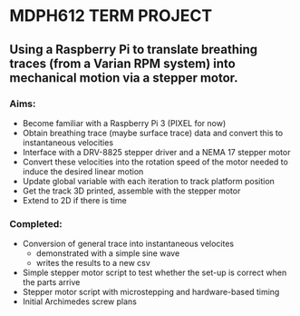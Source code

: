 MDPH612 TERM PROJECT
====================

## Using a Raspberry Pi to translate breathing traces (from a Varian RPM system) into mechanical motion via a stepper motor.

### Aims:
- Become familiar with a Raspberry Pi 3 (PIXEL for now)
- Obtain breathing trace (maybe surface trace) data and convert this to instantaneous velocities
- Interface with a DRV-8825 stepper driver and a NEMA 17 stepper motor
- Convert these velocities into the rotation speed of the motor needed to induce the desired linear motion
- Update global variable with each iteration to track platform position
- Get the track 3D printed, assemble with the stepper motor
- Extend to 2D if there is time


### Completed:
- Conversion of general trace into instantaneous velocites
	- demonstrated with a simple sine wave
	- writes the results to a new csv
- Simple stepper motor script to test whether the set-up is correct when the parts arrive
- Stepper motor script with microstepping and hardware-based timing
- Initial Archimedes screw plans
